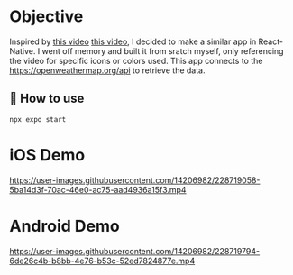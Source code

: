 # Objective

Inspired by [this video](https://www.youtube.com/watch?v=iILFBGm_I9M&list=WL&index=22&t=200s) [this video](https://www.youtube.com/watch?v=iILFBGm_I9M&list=WL&index=22&t=200s), I decided to make a similar app in React-Native. I went off memory and built it from sratch myself, only referencing the video for specific icons or colors used. This app connects to the https://openweathermap.org/api to retrieve the data.

## 🚀 How to use
```
npx expo start
```

# iOS Demo

https://user-images.githubusercontent.com/14206982/228719058-5ba14d3f-70ac-46e0-ac75-aad4936a15f3.mp4

# Android Demo

https://user-images.githubusercontent.com/14206982/228719794-6de26c4b-b8bb-4e76-b53c-52ed7824877e.mp4

